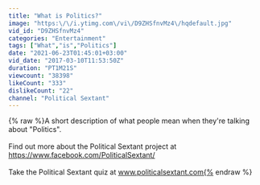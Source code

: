 ```yaml
---
title: "What is Politics?"
image: "https:\/\/i.ytimg.com\/vi\/D9ZHSfnvMz4\/hqdefault.jpg"
vid_id: "D9ZHSfnvMz4"
categories: "Entertainment"
tags: ["What","is","Politics"]
date: "2021-06-23T01:45:01+03:00"
vid_date: "2017-03-10T11:53:50Z"
duration: "PT1M21S"
viewcount: "38398"
likeCount: "333"
dislikeCount: "22"
channel: "Political Sextant"
---
```

{% raw %}A short description of what people mean when they're talking about &quot;Politics&quot;.<br /><br />Find out more about the Political Sextant project at <a rel="nofollow" target="blank" href="https://www.facebook.com/PoliticalSextant/">https://www.facebook.com/PoliticalSextant/</a><br /><br />Take the Political Sextant quiz at www.politicalsextant.com{% endraw %}
